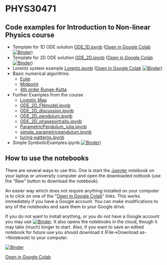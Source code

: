 # PHYS30471
## Code examples for Introduction to Non-linear Physics course

- Template for 1D ODE solution [ODE_1D.ipynb](ODE_1D.ipynb) ([Open in Google Colab](https://colab.research.google.com/github/fedxa/PHYS30471/blob/master/ODE_1D.ipynb) [![Binder](https://mybinder.org/badge_logo.svg)](https://mybinder.org/v2/gh/fedxa/PHYS30471_env/main?urlpath=git-pull?repo=https://github.com/fedxa/PHYS30471.git%26urlpath=tree/PHYS30471.git/ODE_1D.ipynb))
- Template for 2D ODE solution [ODE_2D.ipynb](ODE_2D.ipynb) ([Open in Google Colab](https://colab.research.google.com/github/fedxa/PHYS30471/blob/master/ODE_2D.ipynb) [![Binder](https://mybinder.org/badge_logo.svg)](https://mybinder.org/v2/gh/fedxa/PHYS30471_env/main?urlpath=git-pull?repo=https://github.com/fedxa/PHYS30471.git%26urlpath=tree/PHYS30471.git/ODE_2D.ipynb))
- Lorentz system example [Lorentz.ipynb](Lorentz.ipynb) ([Open in Google Colab](https://colab.research.google.com/github/fedxa/PHYS30471/blob/master/Lorentz.ipynb) [![Binder](https://mybinder.org/badge_logo.svg)](https://mybinder.org/v2/gh/fedxa/PHYS30471_env/main?urlpath=git-pull?repo=https://github.com/fedxa/PHYS30471.git%26urlpath=tree/PHYS30471.git/Lorentz.ipynb))
- Basic numerical algorithms
  + [Euler](Euler.ipynb)
  + [Midpoint](Midpoint.ipynb)
  + [4th order Runge-Kutta](RK4.ipynb)
- Further Examples from the course
  + [Logistic Map](LogisticMap.ipynb)
  + [ODE_2D_FNmodel.ipynb](ODE_2D_FNmodel.ipynb)
  + [ODE_2D_discussion.ipynb](ODE_2D_discussion.ipynb)
  + [ODE_2D_pendulum.ipynb](ODE_2D_pendulum.ipynb)
  + [ODE_2D_phaseportraits.ipynb](ODE_2D_phaseportraits.ipynb)
  + [ParametricPendulum_julia.ipynb](ParametricPendulum_julia.ipynb)
  + [simple_parametricpendulum.ipynb](simple_parametricpendulum.ipynb)
  + [turing-patterns.ipynb](turing-patterns.ipynb)
- Simple SymbolicExamples.ipynb [![Binder](https://mybinder.org/badge_logo.svg)](https://mybinder.org/v2/gh/fedxa/PHYS30471_env/main?urlpath=git-pull?repo=https://github.com/fedxa/PHYS30471.git%26urlpath=tree/PHYS30471.git/SymbolicExamples.ipynb))

## How to use the notebooks

There are several ways to use this.  One is start the [Jupyter](https://jupyter.org/) notebook on your laptop or university computer and open the downloaded notbook (use the "Raw" button to download the notebook).

An easier way which does not require anything installed on your computer is to click on one of the "[Open in Google Colab](https://colab.research.google.com/github/fedxa/PHYS30471/)" links. This works immediately if you have a Google account.  You can make modifications to any of the notebooks and save them to your Google drive.

If you do not want to install anything, or you do not have a Google account you may use [![Binder](https://mybinder.org/badge_logo.svg)](https://mybinder.org/v2/gh/fedxa/PHYS30471_env/main?urlpath=git-pull?repo=https://github.com/fedxa/PHYS30471.git). It also opens the notebooks in the cloud, though it may take (much) longer to start.  Also, if you want to save an edited notebook for future use you should download it (File->Download as->Notebook) to your computer.


[![Binder](https://mybinder.org/badge_logo.svg)](https://mybinder.org/v2/gh/fedxa/PHYS30471_env/main?urlpath=git-pull?repo=https://github.com/fedxa/PHYS30471.git)

[Open in Google Colab](https://colab.research.google.com/github/fedxa/PHYS30471/)
